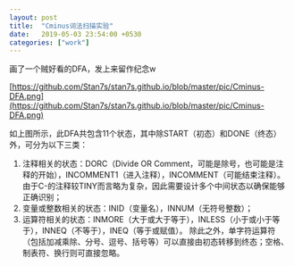 ```yaml
---
layout: post
title:  "Cminus词法扫描实验"
date:   2019-05-03 23:54:00 +0530
categories: ["work"]
---
```


画了一个贼好看的DFA，发上来留作纪念w

[https://github.com/Stan7s/stan7s.github.io/blob/master/pic/Cminus-DFA.png](https://github.com/Stan7s/stan7s.github.io/blob/master/pic/Cminus-DFA.png)

如上图所示，此DFA共包含11个状态，其中除START（初态）和DONE（终态）外，可分为以下三类：
1. 注释相关的状态：DORC（Divide OR Comment，可能是除号，也可能是注释的开始），INCOMMENT1（进入注释），INCOMMENT（可能结束注释）。由于C-的注释较TINY而言略为复杂，因此需要设计多个中间状态以确保能够正确识别；
2. 变量或整数相关的状态：INID（变量名），INNUM（无符号整数）；
3. 运算符相关的状态：INMORE（大于或大于等于），INLESS（小于或小于等于），INNEQ（不等于），INEQ（等于或赋值）。
除此之外，单字符运算符（包括加减乘除、分号、逗号、括号等）可以直接由初态转移到终态；空格、制表符、换行则可直接忽略。
